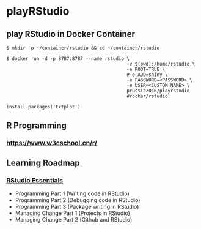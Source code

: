 # playRStudio

## play RStudio in Docker Container

```
$ mkdir -p ~/container/rstudio && cd ~/container/rstudio

$ docker run -d -p 8787:8787 --name rstudio \
                                            -v $(pwd):/home/rstudio \
                                            -e ROOT=TRUE \
                                            #-e ADD=shiny \
                                            -e PASSWORD=<PASSWORD> \
                                            -e USER=<CUSTOM_NAME> \
                                            prussia2016/playrstudio
                                            #rocker/rstudio
```
```
install.packages('txtplot')
```

## R Programming

### https://www.w3cschool.cn/r/

## Learning Roadmap

### [RStudio Essentials](https://www.rstudio.com/resources/webinars/#849ed0fea538d4329)

- Programming Part 1 (Writing code in RStudio)
- Programming Part 2 (Debugging code in RStudio)
- Programming Part 3 (Package writing in RStudio)
- Managing Change Part 1 (Projects in RStudio)
- Managing Change Part 2 (Github and RStudio)
